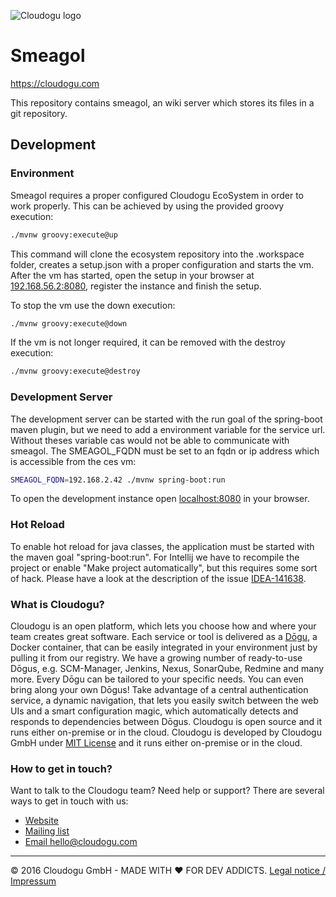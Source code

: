 ![Cloudogu logo](https://cloudogu.com/images/logo.png)
# Smeagol
https://cloudogu.com

This repository contains smeagol, an wiki server which stores its files in a git repository.

## Development

### Environment

Smeagol requires a proper configured Cloudogu EcoSystem in order to work properly. 
This can be achieved by using the provided groovy execution:

```bash 
./mvnw groovy:execute@up
```

This command will clone the ecosystem repository into the .workspace folder, creates a setup.json with a proper 
configuration and starts the vm. After the vm has started, open the setup in your browser at 
[192.168.56.2:8080](http://192.168.56.2:8080), register the instance and finish the setup.

To stop the vm use the down execution:

```bash
./mvnw groovy:execute@down
```

If the vm is not longer required, it can be removed with the destroy execution:

```bash
./mvnw groovy:execute@destroy
```

### Development Server

The development server can be started with the run goal of the spring-boot maven plugin, but we need to add a 
environment variable for the service url. Without theses variable cas would not be able to communicate with smeagol.
The SMEAGOL_FQDN must be set to an fqdn or ip address which is accessible from the ces vm: 

```bash
SMEAGOL_FQDN=192.168.2.42 ./mvnw spring-boot:run
```

To open the development instance open [localhost:8080](http://localhost:8080) in your browser.

### Hot Reload

To enable hot reload for java classes, the application must be started with the maven goal "spring-boot:run". For 
Intellij we have to recompile the project or enable "Make project automatically", but this requires some sort of hack. 
Please have a look at the description of the issue [IDEA-141638](https://youtrack.jetbrains.com/issue/IDEA-141638). 

### What is Cloudogu?

Cloudogu is an open platform, which lets you choose how and where your team creates great software. Each service or tool 
is delivered as a [Dōgu](https://translate.google.com/?text=D%26%23x014d%3Bgu#ja/en/%E9%81%93%E5%85%B7), a Docker 
container, that can be easily integrated in your environment just by pulling it from our registry. We have a growing 
number of ready-to-use Dōgus, e.g. SCM-Manager, Jenkins, Nexus, SonarQube, Redmine and many more. Every Dōgu can be 
tailored to your specific needs. You can even bring along your own Dōgus! Take advantage of a central authentication 
service, a dynamic navigation, that lets you easily switch between the web UIs and a smart configuration magic, which 
automatically detects and responds to dependencies between Dōgus. Cloudogu is open source and it runs either on-premise 
or in the cloud. Cloudogu is developed by Cloudogu GmbH under [MIT License](https://cloudogu.com/license.html) and it 
runs either on-premise or in the cloud.

### How to get in touch?

Want to talk to the Cloudogu team? Need help or support? There are several ways to get in touch with us:

* [Website](https://cloudogu.com)
* [Mailing list](https://groups.google.com/forum/#!forum/cloudogu)
* [Email hello@cloudogu.com](mailto:hello@cloudogu.com)

---
&copy; 2016 Cloudogu GmbH - MADE WITH :heart: FOR DEV ADDICTS. [Legal notice / Impressum](https://cloudogu.com/imprint.html)
